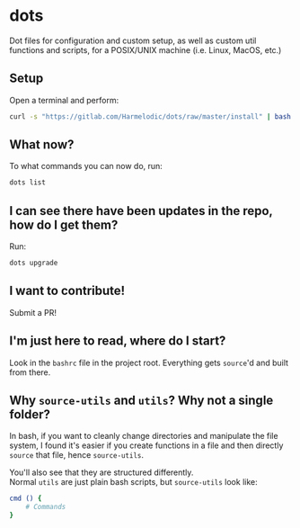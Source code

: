 # dots

Dot files for configuration and custom setup, as well as custom util functions and scripts, for a POSIX/UNIX machine (i.e. Linux, MacOS, etc.)

## Setup

Open a terminal and perform:

```bash
curl -s "https://gitlab.com/Harmelodic/dots/raw/master/install" | bash
```

## What now?

To what commands you can now do, run:

```bash
dots list
```

## I can see there have been updates in the repo, how do I get them?

Run:

```bash
dots upgrade
```

## I want to contribute!

Submit a PR!

## I'm just here to read, where do I start?

Look in the `bashrc` file in the project root. Everything gets `source`'d and built from there.

## Why `source-utils` and `utils`? Why not a single folder?

In bash, if you want to cleanly change directories and manipulate the file system, I found it's easier if you create functions in a file and then directly `source` that file, hence `source-utils`.

You'll also see that they are structured differently.  
Normal `utils` are just plain bash scripts, but `source-utils` look like:

```bash
cmd () {
    # Commands
}
```